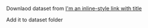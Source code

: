 Downlaod dataset from [I'm an inline-style link with title](https://www.kaggle.com/uciml/breast-cancer-wisconsin-data "Here")

Add it to dataset folder
